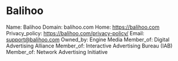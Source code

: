 
# Balihoo

Name: Balihoo
Domain: balihoo.com
Home: https://balihoo.com
Privacy_policy: https://balihoo.com/privacy-policy/
Email: support@balihoo.com
Owned_by: Engine Media
Member_of: Digital Advertising Alliance
Member_of: Interactive Advertising Bureau (IAB)
Member_of: Network Advertising Initiative
